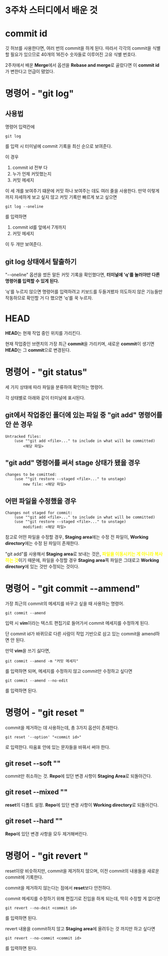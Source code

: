 3주차 스터디에서 배운 것
===============
# commit id
깃 허브를 사용한다면, 여러 번의 commit을 하게 된다. 따라서 각각의 commit을 식별할 필요가 있으므로 40개의 16진수 숫자들로 이루어진 고유 식별 번호다.

2주차에서 배운 **Merge**에서 옵션을 **Rebase and merge**로 골랐다면 이 **commit id**가 변한다고 언급이 됐었다.

# 명령어 - "git log"
## 사용법
명령어 입력칸에

    git log
를 입력 시 터미널에 commit 기록을 최신 순으로 보여준다. 

이 경우 
1. commit id 전부 다 
2. 누가 언제 커밋했는지 
3. 커밋 메세지

이 세 개를 보여주기 떄문에 커밋 하나 보여주는 데도 여러 줄을 사용한다. 만약 이렇게까지 자세하게 보고 싶지 않고 커밋 기록만 빠르게 보고 싶으면 

    git log --oneline
를 입력하면 
1. commit id를 앞에서 7개까지
2. 커밋 메세지

이 두 개만 보여준다.

## git log 상태에서 탈출하기
"--oneline" 옵션을 썼든 말든 커밋 기록을 확인했다면, **터미널에 'q'를 눌러야만 다른 명령어를 입력할 수 있게 된다.**

 'q'를 누르지 않으면 명령어를 입력하려고 키보드를 두들겨봤자 의도하지 않은 기능들만 작동하므로 확인할 거 다 했으면 'q'를 꾹 누르자.

# HEAD
**HEAD**는 현재 작업 중인 위치를 가리킨다.

현재 작업중인 브랜치의 가장 최근 **commit**을 가리키며, 새로운 **commit**이 생기면 **HEAD**는 그 **commit**으로 변경된다.

# 명령어 - "git status"
세 가지 상태에 따라 파일을 분류하여 확인하는 명령어. 

각 상태별로 아래와 같이 터미널에 표시된다.


## git에서 작업중인 폴더에 있는 파일 중 "git add" 명령어를 안 쓴 경우

    Untracked files:
        (use ""git add <file>..." to include in what will be committed)
            <해당 파일>

## "git add" 명령어를 써서 stage 상태가 됐을 경우

    changes to be comitted:
        (use ""git restore --staged <file>..." to unstage)
            new file: <해당 파일>

## 어떤 파일을 수정했을 경우

    Changes not staged for commit:
        (use ""git add <file>..." to include in what will be committed)
        (use ""git restore --staged <file>..." to unstage)
            modified: <해당 파일>
참고로 어떤 파일을 수정할 경우, **Staging area**에는 수정 전 파일이, **Working directory**에는 수정 된 파일이 존재한다. 

"git add"를 사용해서 **Staging area**로 보내는 것은, **<span style="color:Yellow">파일을 이동시키는 게 아니라 복사하는 것**이기 때문에, 파일을 수정할 경우 **Staging area**쪽 파일은 그대로고 **Working directory**에 있는 것만 수정되는 것이다.

# 명령어 - "git commit --ammend"
가장 최근의 commit의 메세지를 바꾸고 싶을 때 사용하는 명령어.

    git commit --amend
입력 시 **vim**이라는 텍스트 편집기로 들어가서 commit 메세지를 수정하게 된다.

단 commit id가 바뀌므로 다른 사람이 작업 기반으로 삼고 있는 commit을 amend하면 안 된다.

만약 **vim**을 쓰기 싫다면,

    git commit --amend -m "커밋 메세지"
를 입력하면 되며, 메세지를 수정하지 않고 commit만 수정하고 싶다면

    git commit --amend --no-edit
를 입력하면 된다.

# 명령어 - "git reset <commit>"
commit을 제거하는 데 사용하는데, 총 3가지 옵션이 존재한다.

    git reset '--option' "<commit id>"
로 입력한다. 따움표 안에 있는 문자들을 바꿔서 써야 한다.

## git reset --soft "<commit id>"
commit만 취소하는 것. **Repo**에 있던 변경 사항이 **Staging Area**로 되돌아간다.

## git reset --mixed "<commit id>"
**reset**의 디폴트 설정. **Repo**에 있던 변경 사항이 **Working directory**로 되돌아간다.

## git reset --hard "<commit id>"
**Repo**에 있던 변경 사항을 모두 제거해버린다.

# 명령어 - "git revert <commit id>"
reset이랑 비슷하지만, commit을 제거하지 않으며, 이전 commit의 내용들을 새로운 commit에 기록한다. 

commit을 제거하지 않는다는 점에서 **reset**보다 안전하다.

commit 메세지를 수정하기 위해 편집기로 진입을 하게 되는데, 딱히 수정할 게 없다면

    git revert --no-deit <commit id>
를 입력하면 된다.

revert 내용을 commit하지 않고 **Staging area**에 올려두는 것 까지만 하고 싶다면

    git revert --no-commit <commit id>
를 입력하면 된다.